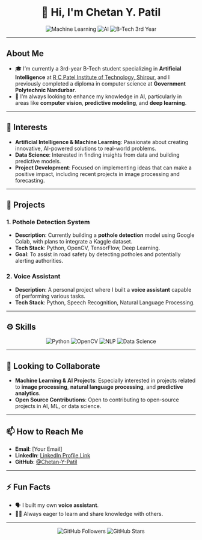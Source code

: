 <h1 align="center">👋 Hi, I'm Chetan Y. Patil</h1>
<p align="center">
  <img src="https://img.shields.io/badge/Machine_Learning-Expert-brightgreen" alt="Machine Learning"/>
  <img src="https://img.shields.io/badge/AI-Researcher-blueviolet" alt="AI"/>
  <img src="https://img.shields.io/badge/B--Tech-3rd_year-orange" alt="B-Tech 3rd Year"/>
</p>

---

## About Me
- 🎓 I’m currently a 3rd-year B-Tech student specializing in **Artificial Intelligence** at [R C Patel Institute of Technology, Shirpur](https://rcpit.ac.in/), and I previously completed a diploma in computer science at **Government Polytechnic Nandurbar**.
- 🌱 I’m always looking to enhance my knowledge in AI, particularly in areas like **computer vision**, **predictive modeling**, and **deep learning**.

---

## 👀 Interests
- **Artificial Intelligence & Machine Learning**: Passionate about creating innovative, AI-powered solutions to real-world problems.
- **Data Science**: Interested in finding insights from data and building predictive models.
- **Project Development**: Focused on implementing ideas that can make a positive impact, including recent projects in image processing and forecasting.

---

## 🔨 Projects

### 1. Pothole Detection System
- **Description**: Currently building a **pothole detection** model using Google Colab, with plans to integrate a Kaggle dataset.
- **Tech Stack**: Python, OpenCV, TensorFlow, Deep Learning.
- **Goal**: To assist in road safety by detecting potholes and potentially alerting authorities.

### 2. Voice Assistant
- **Description**: A personal project where I built a **voice assistant** capable of performing various tasks.
- **Tech Stack**: Python, Speech Recognition, Natural Language Processing.

---

## ⚙️ Skills

<p align="center">
  <img src="https://img.shields.io/badge/Python-3776AB?style=for-the-badge&logo=python&logoColor=white" alt="Python"/>
  <img src="https://img.shields.io/badge/OpenCV-5C3EE8?style=for-the-badge&logo=opencv&logoColor=white" alt="OpenCV"/>
  <img src="https://img.shields.io/badge/NLP-5B17A5?style=for-the-badge&logo=google&logoColor=white" alt="NLP"/>
  <img src="https://img.shields.io/badge/Data_Science-4CA1AF?style=for-the-badge&logo=data&logoColor=white" alt="Data Science"/>
</p>

---

## 🤝 Looking to Collaborate
- **Machine Learning & AI Projects**: Especially interested in projects related to **image processing**, **natural language processing**, and **predictive analytics**.
- **Open Source Contributions**: Open to contributing to open-source projects in AI, ML, or data science.

---

## 📫 How to Reach Me
- **Email**: [Your Email]
- **LinkedIn**: [LinkedIn Profile Link]([https://www.linkedin.com/in/your-profile](https://www.linkedin.com/in/chetan-patil-27322a239/))
- **GitHub**: [@Chetan-Y-Patil](https://github.com/Chetan-Y-Patil)

---

## ⚡ Fun Facts
- 🗣️ I built my own **voice assistant**.
- 🧑‍🎓 Always eager to learn and share knowledge with others.

---

<p align="center">
  <img src="https://img.shields.io/github/followers/Chetan-Y-Patil?style=social" alt="GitHub Followers"/>
  <img src="https://img.shields.io/github/stars/Chetan-Y-Patil?style=social" alt="GitHub Stars"/>
</p>
